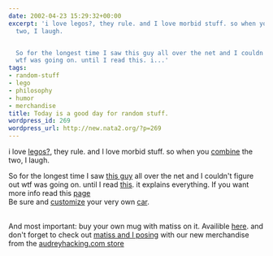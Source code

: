 ```yaml
---
date: 2002-04-23 15:29:32+00:00
excerpt: 'i love legos?, they rule. and I love morbid stuff. so when you combine the
  two, I laugh.


  So for the longest time I saw this guy all over the net and I couldn''t figure out
  wtf was going on. until I read this. i...'
tags:
- random-stuff
- lego
- philosophy
- humor
- merchandise
title: Today is a good day for random stuff.
wordpress_id: 269
wordpress_url: http://new.nata2.org/?p=269
---
```


i love <a href="http://harperreed.org/stuff/lego/">legos?</a>, they rule. and I love morbid stuff. so when you <a href="http://www.legodeath.com/">combine</a> the two, I laugh.<br/>

So for the longest time I saw <a href="http://www.alexchiu.com/">this guy</a> all over the net and I couldn't figure out wtf was going on. until I read <a href="http://alexchiu.com/philosophy/corp.htm">this</a>. it explains everything. If you want more info read this <a href="http://pudge.net/alexchiu.shtml">page</a><br/>
Be sure and <a href="http://www.ebaumsworld.com/pimpride.html">customize</a> your very own <a href="http://www.riceboypage.com/">car</a>.<br/><br/>

And most important: buy your own mug with matiss on it. Availible <a href="http://audreyhacking.com/modules.php?op=modload&name=cp_store&file=index&cpop=show_detail&product=2244177">here</a>. and don't forget to check out <a href="http://audreyhacking.com/images/P4220001_small.jpg">matiss and I posing</a> with our new merchandise from the <a href="http://audreyhacking.com/modules.php?op=modload&name=cp_store&file=index">audreyhacking.com store</a>